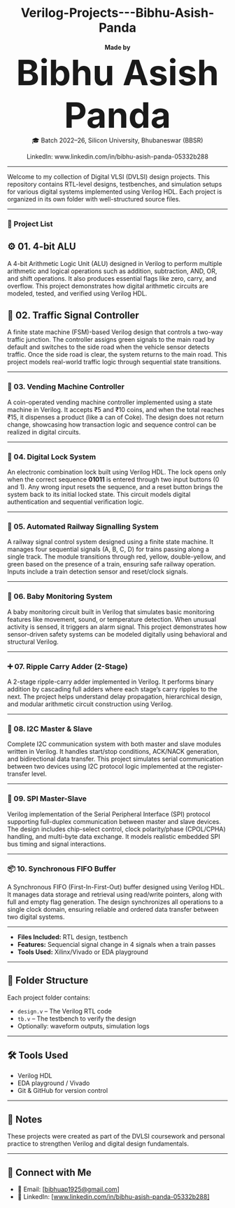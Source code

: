 <h1 align="center"> Verilog-Projects---Bibhu-Asish-Panda </h1>

<p align="center">
  <b>Made by</b><br>
  <span style="font-size:80px"> <b>Bibhu Asish Panda</b> </span><br>
  🎓 Batch 2022–26, Silicon University, Bhubaneswar (BBSR)  
</p>

<p align="center">
  LinkedIn: www.linkedin.com/in/bibhu-asish-panda-05332b288
</p>

---

Welcome to my collection of Digital VLSI (DVLSI) design projects. This repository contains RTL-level designs, testbenches, and simulation setups for various digital systems implemented using Verilog HDL. Each project is organized in its own folder with well-structured source files.

---

### 📁 Project List

## ⚙️ 01. 4-bit ALU  
A 4-bit Arithmetic Logic Unit (ALU) designed in Verilog to perform multiple arithmetic and logical operations such as addition, subtraction, AND, OR, and shift operations. It also produces essential flags like zero, carry, and overflow. This project demonstrates how digital arithmetic circuits are modeled, tested, and verified using Verilog HDL.

## 🚦 02. Traffic Signal Controller  
A finite state machine (FSM)-based Verilog design that controls a two-way traffic junction. The controller assigns green signals to the main road by default and switches to the side road when the vehicle sensor detects traffic. Once the side road is clear, the system returns to the main road. This project models real-world traffic logic through sequential state transitions.

---

### 🥤 03. Vending Machine Controller  
A coin-operated vending machine controller implemented using a state machine in Verilog. It accepts ₹5 and ₹10 coins, and when the total reaches ₹15, it dispenses a product (like a can of Coke). The design does not return change, showcasing how transaction logic and sequence control can be realized in digital circuits.

---

### 🔐 04. Digital Lock System  
An electronic combination lock built using Verilog HDL. The lock opens only when the correct sequence **01011** is entered through two input buttons (0 and 1). Any wrong input resets the sequence, and a reset button brings the system back to its initial locked state. This circuit models digital authentication and sequential verification logic.

---

### 🚉 05. Automated Railway Signalling System  
A railway signal control system designed using a finite state machine. It manages four sequential signals (A, B, C, D) for trains passing along a single track. The module transitions through red, yellow, double-yellow, and green based on the presence of a train, ensuring safe railway operation. Inputs include a train detection sensor and reset/clock signals.

---

### 👶 06. Baby Monitoring System  
A baby monitoring circuit built in Verilog that simulates basic monitoring features like movement, sound, or temperature detection. When unusual activity is sensed, it triggers an alarm signal. This project demonstrates how sensor-driven safety systems can be modeled digitally using behavioral and structural Verilog.

---

### ➕ 07. Ripple Carry Adder (2-Stage)  
A 2-stage ripple-carry adder implemented in Verilog. It performs binary addition by cascading full adders where each stage’s carry ripples to the next. The project helps understand delay propagation, hierarchical design, and modular arithmetic circuit construction using Verilog.

---

### 🔄 08. I2C Master & Slave  
Complete I2C communication system with both master and slave modules written in Verilog. It handles start/stop conditions, ACK/NACK generation, and bidirectional data transfer. This project simulates serial communication between two devices using I2C protocol logic implemented at the register-transfer level.

---

### 🔁 09. SPI Master-Slave  
Verilog implementation of the Serial Peripheral Interface (SPI) protocol supporting full-duplex communication between master and slave devices. The design includes chip-select control, clock polarity/phase (CPOL/CPHA) handling, and multi-byte data exchange. It models realistic embedded SPI bus timing and signal interactions.

---

### 📦 10. Synchronous FIFO Buffer  
A Synchronous FIFO (First-In-First-Out) buffer designed using Verilog HDL. It manages data storage and retrieval using read/write pointers, along with full and empty flag generation. The design synchronizes all operations to a single clock domain, ensuring reliable and ordered data transfer between two digital systems.

---

- **Files Included:** RTL design, testbench
- **Features:** Sequencial signal change in 4 signals when a train passes
- **Tools Used:** Xilinx/Vivado or EDA playground

---

## 📂 Folder Structure

Each project folder contains:
- `design.v` – The Verilog RTL code
- `tb.v` – The testbench to verify the design
- Optionally: waveform outputs, simulation logs

---

## 🛠 Tools Used
- Verilog HDL
- EDA playground / Vivado
- Git & GitHub for version control

---

## 📌 Notes
These projects were created as part of the DVLSI coursework and personal practice to strengthen Verilog and digital design fundamentals.

---

## 🤝 Connect with Me
- 📧 Email: [bibhuap1925@gmail.com]
- 🔗 LinkedIn: [www.linkedin.com/in/bibhu-asish-panda-05332b288]
